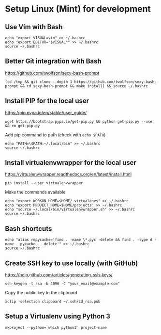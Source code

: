 # Setup Linux (Mint) for development

## Use Vim with Bash

    echo "export VISUAL=vim" >> ~/.bashrc
    echo "export EDITOR="$VISUAL"" >> ~/.bashrc
    source ~/.bashrc

## Better Git integration with Bash

<https://github.com/twolfson/sexy-bash-prompt>

    (cd /tmp && git clone --depth 1 https://github.com/twolfson/sexy-bash-prompt && cd sexy-bash-prompt && make install) && source ~/.bashrc


## Install PIP for the local user
<https://pip.pypa.io/en/stable/user_guide/>

    wget https://bootstrap.pypa.io/get-pip.py && python get-pip.py --user && rm get-pip.py

Add pip command to path (check with `echo $PATH`)

    echo "PATH=\$PATH:~/.local/bin" >> ~/.bashrc
    source ~/.bashrc


## Install virtualenvwrapper for the local user
<https://virtualenvwrapper.readthedocs.org/en/latest/install.html>

    pip install --user virtualenvwrapper

Make the commands available

    echo "export WORKON_HOME=$HOME/.virtualenvs" >> ~/.bashrc
    echo "export PROJECT_HOME=$HOME/projects" >> ~/.bashrc
    echo "source ~/.local/bin/virtualenvwrapper.sh" >> ~/.bashrc
    source ~/.bashrc


## Bash shortcuts

    echo "alias rmpycache='find . -name \*.pyc -delete && find . -type d -name __pycache__ -delete'" >> ~/.bashrc
    source ~/.bashrc


## Create SSH key to use locally (with GitHub)
<https://help.github.com/articles/generating-ssh-keys/>

    ssh-keygen -t rsa -b 4096 -C "your_email@example.com"

Copy the public key to the clipboard

    xclip -selection clipboard ~/.ssh/id_rsa.pub


## Setup a Virtualenv using Python 3

    mkproject --python=`which python3` project-name

